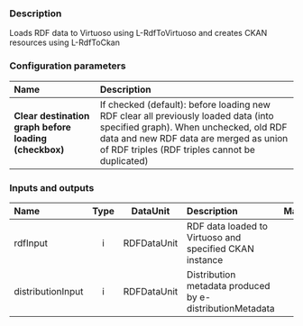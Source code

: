 ### Description

Loads RDF data to Virtuoso using L-RdfToVirtuoso and creates CKAN resources using L-RdfToCkan

### Configuration parameters

| Name | Description |
|:----|:----|
|**Clear destination graph before loading (checkbox)** | If checked (default): before loading new RDF clear all previously loaded data (into specified graph). When unchecked, old RDF data and new RDF data are merged as union of RDF triples (RDF triples cannot be duplicated) |

### Inputs and outputs

|Name |Type | DataUnit | Description | Mandatory |
|:--------|:------:|:------:|:-------------|:---------------------:|
|rdfInput          |i| RDFDataUnit| RDF data loaded to Virtuoso and specified CKAN instance |x|
|distributionInput |i| RDFDataUnit| Distribution metadata produced by e-distributionMetadata ||